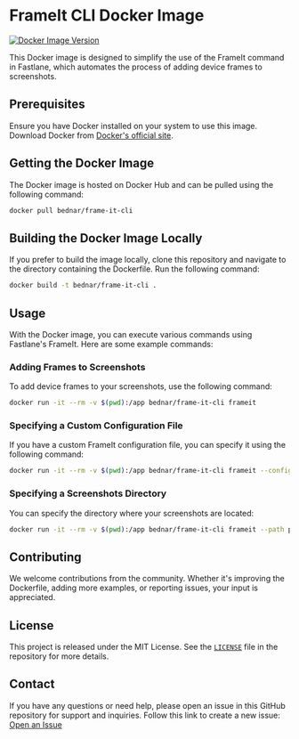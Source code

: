 
# FrameIt CLI Docker Image

[![Docker Image Version](https://img.shields.io/docker/v/bednar/frame-it-cli)](https://hub.docker.com/r/bednar/frame-it-cli)

This Docker image is designed to simplify the use of the FrameIt command in Fastlane, which automates the process of adding device frames to screenshots.

## Prerequisites

Ensure you have Docker installed on your system to use this image. Download Docker from [Docker's official site](https://www.docker.com/get-started).

## Getting the Docker Image

The Docker image is hosted on Docker Hub and can be pulled using the following command:

```bash
docker pull bednar/frame-it-cli
```

## Building the Docker Image Locally

If you prefer to build the image locally, clone this repository and navigate to the directory containing the Dockerfile. Run the following command:

```bash
docker build -t bednar/frame-it-cli .
```

## Usage

With the Docker image, you can execute various commands using Fastlane's FrameIt. Here are some example commands:

### Adding Frames to Screenshots

To add device frames to your screenshots, use the following command:

```bash
docker run -it --rm -v $(pwd):/app bednar/frame-it-cli frameit
```

### Specifying a Custom Configuration File

If you have a custom FrameIt configuration file, you can specify it using the following command:

```bash
docker run -it --rm -v $(pwd):/app bednar/frame-it-cli frameit --config path/to/your/Framefile.json
```

### Specifying a Screenshots Directory

You can specify the directory where your screenshots are located:

```bash
docker run -it --rm -v $(pwd):/app bednar/frame-it-cli frameit --path path/to/your/screenshots
```

## Contributing

We welcome contributions from the community. Whether it's improving the Dockerfile, adding more examples, or reporting issues, your input is appreciated.

## License

This project is released under the MIT License. See the [`LICENSE`](https://github.com/bednar/frame-it-cli/blob/main/LICENSE) file in the repository for more details.

## Contact

If you have any questions or need help, please open an issue in this GitHub repository for support and inquiries. Follow this link to create a new issue: [Open an Issue](https://github.com/bednar/frame-it-cli/issues/new)
